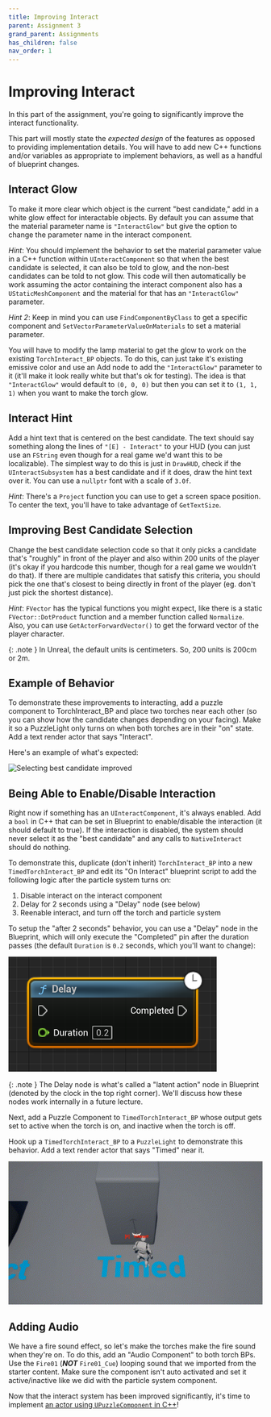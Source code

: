 ```yaml
---
title: Improving Interact
parent: Assignment 3
grand_parent: Assignments
has_children: false
nav_order: 1
---
```


# Improving Interact

In this part of the assignment, you're going to significantly improve the interact functionality.

This part will mostly state the *expected design* of the features as opposed to providing implementation details. You will have to add new C++ functions and/or variables as appropriate to implement behaviors, as well as a handful of blueprint changes.

## Interact Glow

To make it more clear which object is the current "best candidate," add in a white glow effect for interactable objects. By default you can assume that the material parameter name is `"InteractGlow"` but give the option to change the parameter name in the interact component.

*Hint*: You should implement the behavior to set the material parameter value in a C++ function within `UInteractComponent` so that when the best candidate is selected, it can also be told to glow, and the non-best candidates can be told to not glow. This code will then automatically be work assuming the actor containing the interact component also has a `UStaticMeshComponent` and the material for that has an `"InteractGlow"` parameter.

*Hint 2*: Keep in mind you can use `FindComponentByClass` to get a specific component and `SetVectorParameterValueOnMaterials` to set a material parameter.

You will have to modify the lamp material to get the glow to work on the existing `TorchInteract_BP` objects. To do this, can just take it's existing emissive color and use an Add node to add the `"InteractGlow"` parameter to it (it'll make it look really white but that's ok for testing). The idea is that `"InteractGlow"` would default to `(0, 0, 0)` but then you can set it to `(1, 1, 1)` when you want to make the torch glow.

## Interact Hint

Add a hint text that is centered on the best candidate. The text should say something along the lines of `"[E] - Interact"` to your HUD (you can just use an `FString` even though for a real game we'd want this to be localizable). The simplest way to do this is just in `DrawHUD`, check if the `UInteractSubsystem` has a best candidate and if it does, draw the hint text over it. You can use a `nullptr` font with a scale of `3.0f`.

*Hint*: There's a `Project` function you can use to get a screen space position. To center the text, you'll have to take advantage of `GetTextSize`. 

## Improving Best Candidate Selection

Change the best candidate selection code so that it only picks a candidate that's "roughly" in front of the player and also within 200 units of the player (it's okay if you hardcode this number, though for a real game we wouldn't do that). If there are multiple candidates that satisfy this criteria, you should pick the one that's closest to being directly in front of the player (eg. don't just pick the shortest distance).

*Hint*: `FVector` has the typical functions you might expect, like there is a static `FVector::DotProduct` function and a member function called `Normalize`. Also, you can use `GetActorForwardVector()` to get the forward vector of the player character.

{: .note }
In Unreal, the default units is centimeters. So, 200 units is 200cm or 2m.

## Example of Behavior

To demonstrate these improvements to interacting, add a puzzle component to TorchInteract_BP and place two torches near each other (so you can show how the candidate changes depending on your facing). Make it so a PuzzleLight only turns on when both torches are in their "on" state. Add a text render actor that says "Interact".

Here's an example of what's expected:

![Selecting best candidate improved](images/03/interact.gif)

## Being Able to Enable/Disable Interaction

Right now if something has an `UInteractComponent`, it's always enabled. Add a `bool` in C++ that can be set in Blueprint to enable/disable the interaction (it should default to true). If the interaction is disabled, the system should never select it as the "best candidate" and any calls to `NativeInteract` should do nothing.

To demonstrate this, duplicate (don't inherit) `TorchInteract_BP` into a new `TimedTorchInteract_BP` and edit its "On Interact" blueprint script to add the following logic after the particle system turns on:

1. Disable interact on the interact component
2. Delay for 2 seconds using a "Delay" node (see below)
3. Reenable interact, and turn off the torch and particle system

To setup the "after 2 seconds" behavior, you can use a "Delay" node in the Blueprint, which will only execute the "Completed" pin after the duration passes (the default `Duration` is `0.2` seconds, which you'll want to change):

![Delay latent action node](images/03/delay.png)

{: .note }
The Delay node is what's called a "latent action" node in Blueprint (denoted by the clock in the top right corner). We'll discuss how these nodes work internally in a future lecture.

Next, add a Puzzle Component to `TimedTorchInteract_BP` whose output gets set to active when the torch is on, and inactive when the torch is off.

Hook up a `TimedTorchInteract_BP` to a `PuzzleLight` to demonstrate this behavior. Add a text render actor that says "Timed" near it.

![Timed torch in action](images/03/timed.gif)

## Adding Audio

We have a fire sound effect, so let's make the torches make the fire sound when they're on. To do this, add an "Audio Component" to both torch BPs. Use the `Fire01` (***NOT*** `Fire01_Cue`) looping sound that we imported from the starter content. Make sure the component isn't auto activated and set it active/inactive like we did with the particle system component.

Now that the interact system has been improved significantly, it's time to implement [an actor using `UPuzzleComponent` in C++](03-02.html)!

